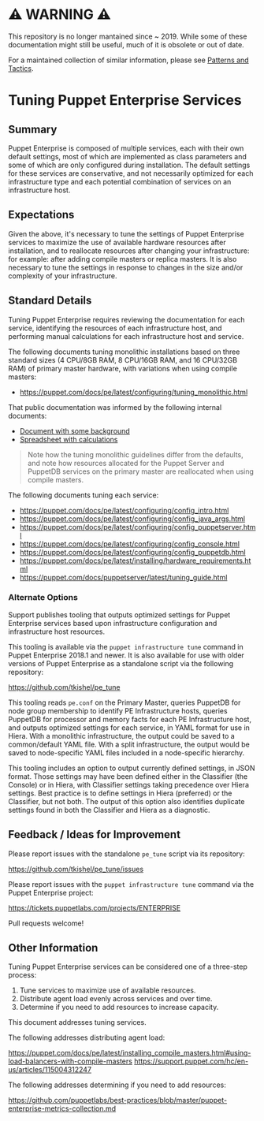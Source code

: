 # ⚠ WARNING ⚠

This repository is no longer mantained since ~ 2019. While some of these documentation might still be useful, much of it is obsolete or out of date.

For a maintained collection of similar information, please see [Patterns and Tactics](https://www.puppet.com/docs/patterns-and-tactics/latest/patterns-and-tactics.html).
# Tuning Puppet Enterprise Services

## Summary

Puppet Enterprise is composed of multiple services, each with their own default settings, most of which are implemented as class parameters and some of which are only configured during installation. The default settings for these services are conservative, and not necessarily optimized for each infrastructure type and each potential combination of services on an infrastructure host.

## Expectations

Given the above, it's necessary to tune the settings of Puppet Enterprise services to maximize the use of available hardware resources after installation, and to reallocate resources after changing your infrastructure: for example: after adding compile masters or replica masters. It is also necessary to tune the settings in response to changes in the size and/or complexity of your infrastructure.

## Standard Details

Tuning Puppet Enterprise requires reviewing the documentation for each service, identifying the resources of each infrastructure host, and performing manual calculations for each infrastructure host and service.

The following documents tuning monolithic installations based on three standard sizes (4 CPU/8GB RAM, 8 CPU/16GB RAM, and 16 CPU/32GB RAM) of primary master hardware, with variations when using compile masters:

  * https://puppet.com/docs/pe/latest/configuring/tuning_monolithic.html

That public documentation was informed by the following internal documents:

  * [Document with some background](https://docs.google.com/document/d/1o3I5jSaonSj0-xCF7B9YNfUN_DhkeO-F-mBJeFnXPiw/edit)
  * [Spreadsheet with calculations](https://docs.google.com/spreadsheets/d/15FzysLcGkG8cEFFVuxE6nyca7x4YxQcn38wFWLXNVgk/edit)

> Note how the tuning monolithic guidelines differ from the defaults, and note how resources allocated for the Puppet Server and PuppetDB services on the primary master are reallocated when using compile masters.

The following documents tuning each service:

* https://puppet.com/docs/pe/latest/configuring/config_intro.html
* https://puppet.com/docs/pe/latest/configuring/config_java_args.html
* https://puppet.com/docs/pe/latest/configuring/config_puppetserver.html
* https://puppet.com/docs/pe/latest/configuring/config_console.html
* https://puppet.com/docs/pe/latest/configuring/config_puppetdb.html
* https://puppet.com/docs/pe/latest/installing/hardware_requirements.html
* https://puppet.com/docs/puppetserver/latest/tuning_guide.html

### Alternate Options

Support publishes tooling that outputs optimized settings for Puppet Enterprise services based upon infrastructure configuration and infrastructure host resources.

This tooling is available via the `puppet infrastructure tune` command in Puppet Enterprise 2018.1 and newer. It is also available for use with older versions of Puppet Enterprise as a standalone script via the following repository:

https://github.com/tkishel/pe_tune

This tooling reads `pe.conf` on the Primary Master, queries PuppetDB for node group membership to identify PE Infrastructure hosts, queries PuppetDB for processor and memory facts for each PE Infrastructure host, and outputs optimized settings for each service, in YAML format for use in Hiera. With a monolithic infrastructure, the output could be saved to a common/default YAML file. With a split infrastructure, the output would be saved to node-specific YAML files included in a node-specific hierarchy.

This tooling includes an option to output currently defined settings, in JSON format. Those settings may have been defined either in the Classifier (the Console) or in Hiera, with Classifier settings taking precedence over Hiera settings. Best practice is to define settings in Hiera (preferred) or the Classifier, but not both. The output of this option also identifies duplicate settings found in both the Classifier and Hiera as a diagnostic.

## Feedback / Ideas for Improvement

Please report issues with the standalone `pe_tune` script via its repository:

https://github.com/tkishel/pe_tune/issues

Please report issues with the `puppet infrastructure tune` command via the Puppet Enterprise project:

https://tickets.puppetlabs.com/projects/ENTERPRISE

Pull requests welcome!

## Other Information

Tuning Puppet Enterprise services can be considered one of a three-step process:

1. Tune services to maximize use of available resources.
1. Distribute agent load evenly across services and over time.
3. Determine if you need to add resources to increase capacity.

This document addresses tuning services.

The following addresses distributing agent load:

https://puppet.com/docs/pe/latest/installing_compile_masters.html#using-load-balancers-with-compile-masters
https://support.puppet.com/hc/en-us/articles/115004312247

The following addresses determining if you need to add resources:

https://github.com/puppetlabs/best-practices/blob/master/puppet-enterprise-metrics-collection.md
